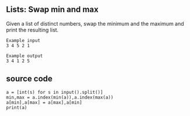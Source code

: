 ##  Lists: Swap min and max

Given a list of distinct numbers, swap the minimum and the maximum and print the resulting list.

```
Example input
3 4 5 2 1

Example output
3 4 1 2 5
```

## source code
```
a = [int(s) for s in input().split()]
min,max = a.index(min(a)),a.index(max(a))
a[min],a[max] = a[max],a[min]
print(a)
```
